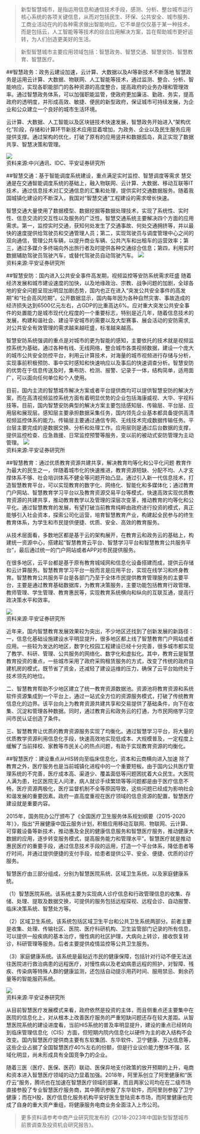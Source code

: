 >新型智慧城市，是指运用信息和通信技术手段，感测、分析、整台城市运行核心系统的各项关键信息，从而对包括民生、环保、公共安全、城市服务、工商业活动在内的各种需求做出智能响应。它不单是仅仅基于某一种技术，而是包括云，人工智能等等技术的综合应用解决方案，旨在帮助城市更好运转，为人们创造更美好的生活。

>新型智慧城市主要应用领域包括：智慧政务、智慧交通、智慧安防、智慧教育、智慧医疗。

##智慧政务：政务云建设加速，云计算、大数据以及AI等新技术不断落地
智慧政务是运用云计算、大数据、物联网、人工智能等技术，通过监测、整合、分析、智能响应，实现各职能部门的各种资源的高度整合，提高政府的业务办理和管理效率。通过智慧政务体系，可以加强职能监管，使政府更加廉洁、勤政、务实，提高政府的透明度，并形成高效、敏捷、便民的新型政府，保证城市可持续发展，为企业和公众建立一个良好的城市生活环境。

云计算、大数据、人工智能以及区块链技术快速发展，智慧政务开始进入“架构优化”阶段，存储和计算环节新技术应用显着增加，为政务、企业以及民生服务应用提供支撑。通过架构的优化，打破了原有的应用竖井和数据孤岛，真正实现了数据共享、智慧决策和管理。

![](img/SmartGovernmentSolutionArchitecture.jpg)  
资料来源:中兴通讯、IDC、平安证券研究所

##智慧交通：基于智能调度系统建设，重点满足实时监控、智慧调度等需求
慧交通是在交通智能调度系统的基础上，融入物联网、云计算、大数据、移动互联等IT技术，通过信息技术对汇交通信息的汇集和处理，提供实时交通数据服务。随着我国城镇化建设的不断深入，我国对“智慧交通”工程建设的需求增长快速。

智慧交通大量使用了数据模型、数据挖掘等数据处理技术，实现了系统性、实时性、信息交流的交互性以及服务的广泛性。智慧交通系统主要解决四个方面的应用需求。第一，监控实时交通，获知何处发生了交通事故、何处交通拥挤等，并以最快的速度提供给驾驶员和交通管理人员；第二，实现驾驶员与调度管理中心之间的双向通信，管理公共车辆，以提升商业车辆、公共汽车和出租车的运营效率；第三，通过多媒介多终端向外出旅行者及时提供各种交通综合信息；第四，利用实时数据辅助驾驶员驾驶汽车，或替代驾驶员自动驾驶汽车。
![](img/SmartTrafficSolutionArchitecture.jpg)  
资料来源:平安证券研究所  

##智慧安防：国内进入公共安全事件高发期，视频监控等安防系统需求旺盛
随着经济发展和城市建设速度的加快，以及地缘政治、宗教、战争问题的加剧，全球各地的安全问题呈现出明显加剧态势，国内也正在进入“突发公共安全事件的高发期”和“社会高风险期”。公开数据显示，国内每年因为各种自然灾害、事故造成的经济损失达到6500亿元左右，占GDP的比重高达6%。应对重大突发公共安全事件的处置能力是城市现代化程度的一个重要标志，特别是近几年，随着信息技术的发展，构建和谐社会、建设平安城市的需要以及大型赛事、展会活动的安防需求,对公共安全有效管理的需求越来越旺盛，标准越来越高。

智慧安防系统强调的重点是对城市的更为智能的感知，主要依托的技术就是视频监控系统为基础，通过各种有线、无线网络，整合城市各类视频数据，建设一个庞大的城市公共安全防控平台，利用云计算技术，对海量的城市视频进行存储与分析，实现事前积极预防、事中实时感知和快速响应以及事后的快速调查分析。智慧安防的优势在于信息传送及时，集布防、检测、报警、记录于一体，结构简单，适用面广，可以面向任何单位和个人使用。

目前，国内主流的智慧城市解决方案或者平台提供商均可以提供智慧安防的解决方案，而在高清视频监控系统方面有着明显优势的企业包括海康威视、大华、宇视科技等。目前，国内智慧安防典型的解决方案主要包括感知层、传输层、平台层、应用层和展现层。感知层主要承担数据采集任务，国内领先企业基本都具备提供高清视频监控体系的能力。传输层主要通过通信专网、无线技术完成数据传输任务。平台层主要完成的是数据交换、分析和处理工作。应用层则是通过后台数据的支撑，提供监控检查、应急救援、日常监控预警等服务，变以前的被动式安防管理为主动管理。
![](img/SmartSecurityProtectionSolutionArchitecture.jpg)  
资料来源:平安证券研究所

##智慧教育：通过优质教育资源共建共享，解决教育均等化和公平化问题
教育作为最大的民生之一，伴随着城市化的快速推进，教育资源短缺、分配不均、人才支撑体系不够、社会培训体系不健全等问题开始凸显。通过引入新一代信息技术，打造智慧教育平台，可以实现教育的数字化、网络化、智能化和多媒体化；通过教育门户网站、智慧教育学习平台以及教育资源交易平台等模式，快速高效实现优质教育资源的共建共享，推动教育教学以及管理的深层次变革，推动教育的均等化和公平化。通过智慧教育的发展，有望打破当前教育纯粹由政府进行投资的模式，真正能够引入社会资本，探索公司化运营，培育智慧教育产业，构建起全民参与的终生教育体系，为学生和市民提供便捷、优质、安全、高效的教育服务。

从技术层面看，多数地区都是基于云的架构展开，在教育云和政务云的基础上，构建统一资源中心，搭建起“智慧教育云平台、智慧学习平台和智慧教育公共服务平台”，最后通过统一的门户网站或者APP对市民提供服务。

在很多地区，云平台都是基于原有教育城域网和信息化设备搭建而成，提供云存储和云计算服务。智慧教育学习平台一般而言是应用平台，实现在线学习和终身教育。智慧教育公共服务平台是各部门乃至于全体市民提供教育管理服务的主要平台，主要是通过教育基础数据库，为教育决策服务，主要功能包括教育行政管理、教师管理、学生管理、教育惠民等，实现教育系统横向和纵向的互联互通，提高行政决策水平和效率。

![](img/SmartEducationSolutionArchitecture.jpg)  
资料来源:平安证券研究所

近年来，国内智慧教育发展效果较为突出，不少地区还找到了创新发展的新路径：一，信息化基础设施建设水平明显提升，很多地区都上线了智慧教育门户网站或者应用。一些较为发达的地区，数字化校园工程建设已经十分完善，很多城市都实现了教学、科研、管理、公共服务的网络化、数字化和虚拟化。其中，教育云是智慧教育投资的重点，一些城市采用了政府采购租赁服务的方式，改变了传统的政府自建机房的模式，既节省了资金，还减轻了建设运维的压力，确保了云平台始终处于技术领先的地位。

二、智慧教育帮助不少地区建立了统一教育资源数据池。资源池将教育资源和系统软件资源集成到一个平台上，通过一站式全方位的资源服务模式，打破了传统教育信息化的边界。该平台向上为教育资源共建共享和交易提供了基础条件，向下在收集、沉淀和管理各种数据。同时，通过教育云和政务云的打通，为市民网络学习空间市民认证创造了条件。

三、智慧教育让优质的教育资源服务实现了均衡化。通过智慧学习平台，将大量的优质教学资源利用信息化手段，快速高效地实现低成本、大规模普及，一定程度上缓解了当前择校、家教等市民关心的热点问题，有助于实现教育资源的均衡化。

##智慧医疗：建设重点从HIS转向至临床信息化，资本和云商横向进入加速
除了教育之外，医疗服务也是当前城镇化进程中的一个重要短板。由于国内公共医疗管理系统的不完善，医疗成本高、渠道少、覆盖面低等问题困扰着大众民生。大医院人满为患，社区医院无人问津，病人就诊手续繁琐等等问题都是由于医疗信息不畅，医疗资源两极化，医疗监督机制不全等原因导致，这些问题已经成为影响社会和谐发展的重要因素。政府一直高度重视在医疗领域的信息资源的配置，智慧医疗建设就是重要内容。

2015年，国务院办公厅颁布了《全国医疗卫生服务体系规划纲要（2015-2020年）》，指出“开展健康中国云服务计划，积极应用移动互联网、物联网、云计算、可穿戴设备等新技术，推动惠及全民的健康信息服务和智慧医疗服务，推动健康大数据的应用，逐步转变服务模式，提高服务能力和管理水平”。智慧医疗就是推动惠民医疗的重要手段，通过信息技术手段的运用，打造一个平台体系，降低患者等疗时间，并通过提供便捷的支付手段，给患者提供公平、安全、便捷、优质的诊疗服务。

智慧医疗由三部分组成，分别为智慧医院系统、区域卫生系统，以及家庭健康系统。

（1）智慧医院系统。该系统主要为实现病人诊疗信息和行政管理信息的收集、存储、处理、提取及数据交换，可提供的服务包括远程探视、远程会诊、自动报警、临床决策系统、智慧处方等。

（2）区域卫生系统。该系统包括区域卫生平台和公共卫生系统两部分。前者主要是收集、处理、传输社区、医院、医疗科研机构、卫生监管部门记录的所有信息，可以提供一般疾病的基本治疗，慢性病的社区护理，大病向上转诊，接收恢复转诊，科研管理等服务。后者主要提供疫情监控等公共卫生服务。

（3）家庭健康系统。该系统是最贴近市民的健康保障，包括针对行动不便无法送往医院进行救治病患的远程医疗，对慢性病以及老幼病患远程的照护，对智障、残疾、传染病等特殊人群的健康监测，还包括自动提示用药时间、服用禁忌、剩余药量等的智能服药系统。

![](img/SmartMedicalSolutionArchitecture.jpg)  
资料来源:平安证券研究所

从目前智慧医疗发展模式来看，政府依然是投资的主体，而且侧重点还主要集中在医院的信息化上，对从根本上改善医疗服务的严重短缺问题还存在较大差距。从智慧医院系统的建设进度看，当前HIS系统的普及率明显提升，建设的重点已经转向到临床管理信息化（CIS）方面，但短期内院内信息化以硬件为主的收入结构不会改变。国内智慧医疗提供商主要有东软集团、东华软件、卫宁健康、万达信息等，这些企业占据了全国智慧医疗40%左右的份额，但是行业议价能力整体不强，区域化明显，尚未形成具有全国竞争力的企业。

随着三医（医疗、医保、医药）联动、医保异地支付政策的放开预期的上升，电商和资本进入智慧医疗领域的动力显着加强。2018年，阿里系创立了阿里健康和“医疗云”服务，腾讯也在加速在智慧医疗领域的部署，而且两家公司均在在二级市场直接参股了专业智慧医疗服务商，其中腾讯参股了东华软件，而阿里则参股了卫宁健康；而在H股，医疗信息化服务机构平安好医生登陆资本市场，而阿里健康也完成了自身的重大资产重组，将健康服务电商业务全面注入上市公司。

>更多资料请参考中商产业研究院发布的《2018-2023年中国新型智慧城市前景调查及投资机会研究报告》。



